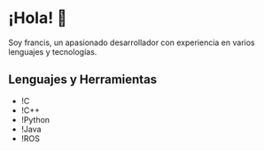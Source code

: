 # ¡Hola! 👋

Soy francis, un apasionado desarrollador con experiencia en varios lenguajes y tecnologías.

## Lenguajes y Herramientas

- !C
- !C++
- !Python
- !Java
- !ROS
